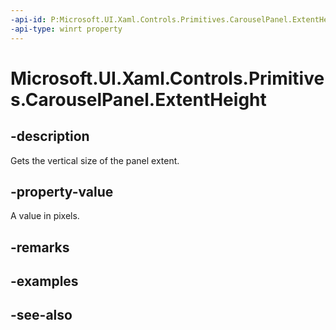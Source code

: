 ```yaml
---
-api-id: P:Microsoft.UI.Xaml.Controls.Primitives.CarouselPanel.ExtentHeight
-api-type: winrt property
---
```


<!-- Property syntax
public double ExtentHeight { get; }
-->

# Microsoft.UI.Xaml.Controls.Primitives.CarouselPanel.ExtentHeight

## -description
Gets the vertical size of the panel extent.

## -property-value
A value in pixels.

## -remarks

## -examples

## -see-also
